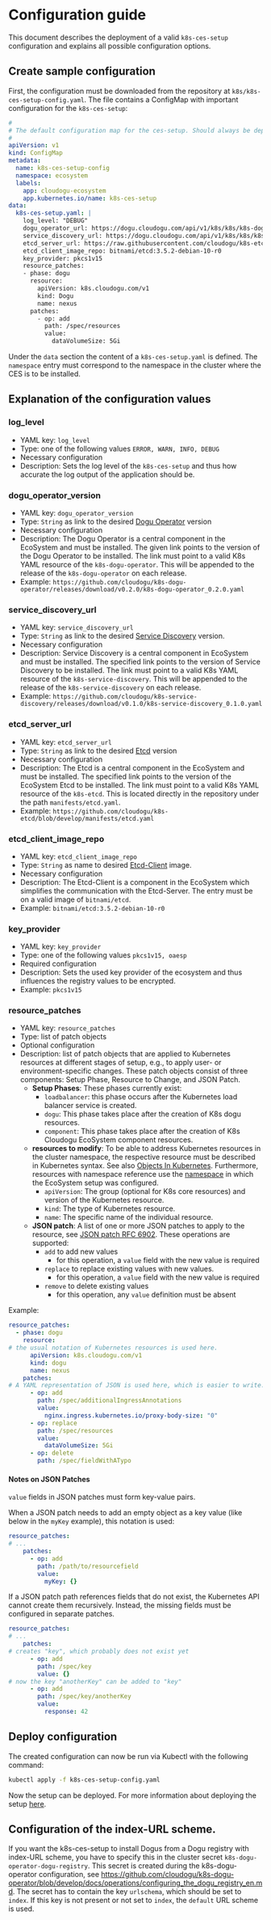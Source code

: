 # Configuration guide

This document describes the deployment of a valid `k8s-ces-setup` configuration and explains all possible
configuration options.

## Create sample configuration

First, the configuration must be downloaded from the repository at `k8s/k8s-ces-setup-config.yaml`. The
file contains a ConfigMap with important configuration for the `k8s-ces-setup`:

```yaml
#
# The default configuration map for the ces-setup. Should always be deployed before the setup itself.
#
apiVersion: v1
kind: ConfigMap
metadata:
  name: k8s-ces-setup-config
  namespace: ecosystem
  labels:
    app: cloudogu-ecosystem
    app.kubernetes.io/name: k8s-ces-setup
data:
  k8s-ces-setup.yaml: |
    log_level: "DEBUG"
    dogu_operator_url: https://dogu.cloudogu.com/api/v1/k8s/k8s/k8s-dogu-operator
    service_discovery_url: https://dogu.cloudogu.com/api/v1/k8s/k8s/k8s-service-discovery
    etcd_server_url: https://raw.githubusercontent.com/cloudogu/k8s-etcd/develop/manifests/etcd.yaml
    etcd_client_image_repo: bitnami/etcd:3.5.2-debian-10-r0
    key_provider: pkcs1v15
    resource_patches:
    - phase: dogu
      resource:
        apiVersion: k8s.cloudogu.com/v1
        kind: Dogu
        name: nexus
      patches:
        - op: add
          path: /spec/resources
          value:
            dataVolumeSize: 5Gi
```

Under the `data` section the content of a `k8s-ces-setup.yaml` is defined.
The `namespace` entry must correspond to the namespace in the cluster where the CES is to be installed.

## Explanation of the configuration values

### log_level

* YAML key: `log_level`
* Type: one of the following values `ERROR, WARN, INFO, DEBUG`
* Necessary configuration
* Description: Sets the log level of the `k8s-ces-setup` and thus how accurate the log output of the application should be.

### dogu_operator_version

* YAML key: `dogu_operator_version`
* Type: `String` as link to the desired [Dogu Operator](http://github.com/cloudogu/k8s-dogu-operator) version
* Necessary configuration
* Description: The Dogu Operator is a central component in the EcoSystem and must be installed. The given link points to the version of the Dogu Operator to be installed. The link must point to a valid K8s YAML resource of the `k8s-dogu-operator`. This will be appended to the release of the `k8s-dogu-operator` on each release.
* Example: `https://github.com/cloudogu/k8s-dogu-operator/releases/download/v0.2.0/k8s-dogu-operator_0.2.0.yaml`

### service_discovery_url

* YAML key: `service_discovery_url`
* Type: `String` as link to the desired [Service Discovery](http://github.com/cloudogu/k8s-service-discovery) version.
* Necessary configuration
* Description: Service Discovery is a central component in EcoSystem and must be installed. The specified link points to the version of Service Discovery to be installed. The link must point to a valid K8s YAML resource of the `k8s-service-discovery`. This will be appended to the release of the `k8s-service-discovery` on each release.
* Example: `https://github.com/cloudogu/k8s-service-discovery/releases/download/v0.1.0/k8s-service-discovery_0.1.0.yaml`

### etcd_server_url

* YAML key: `etcd_server_url`
* Type: `String` as link to the desired [Etcd](http://github.com/cloudogu/k8s-etcd) version
* Necessary configuration
* Description: The Etcd is a central component in the EcoSystem and must be installed. The specified link points to the version of the EcoSystem Etcd to be installed. The link must point to a valid K8s YAML resource of the `k8s-etcd`. This is located directly in the repository under the path `manifests/etcd.yaml`.
* Example: `https://github.com/cloudogu/k8s-etcd/blob/develop/manifests/etcd.yaml`

### etcd_client_image_repo

* YAML key: `etcd_client_image_repo`
* Type: `String` as name to desired [Etcd-Client](https://artifacthub.io/packages/helm/bitnami/etcd) image.
* Necessary configuration
* Description: The Etcd-Client is a component in the EcoSystem which simplifies the communication with the Etcd-Server. The entry must be on a valid image of `bitnami/etcd`.
* Example: `bitnami/etcd:3.5.2-debian-10-r0`

### key_provider

* YAML key: `key_provider`
* Type: one of the following values `pkcs1v15, oaesp`
* Required configuration
* Description: Sets the used key provider of the ecosystem and thus influences the registry values to be encrypted.
* Example: `pkcs1v15`

### resource_patches

* YAML key: `resource_patches`
* Type: list of patch objects
* Optional configuration
* Description: list of patch objects that are applied to Kubernetes resources at different stages of setup, e.g., to apply user- or environment-specific changes. These patch objects consist of three components: Setup Phase, Resource to Change, and JSON Patch.
   * **Setup Phases**: These phases currently exist:
      * `loadbalancer`: this phase occurs after the Kubernetes load balancer service is created.
      * `dogu`: This phase takes place after the creation of K8s dogu resources.
      * `component`: This phase takes place after the creation of K8s Cloudogu EcoSystem component resources.
   * **resources to modify**: To be able to address Kubernetes resources in the cluster namespace, the respective resource must be described in Kubernetes syntax. See also [Objects In Kubernetes](https://kubernetes.io/docs/concepts/overview/working-with-objects/). Furthermore, resources with namespace reference use the [namespace](#create-sample-configuration) in which the EcoSystem setup was configured.
      * `apiVersion`: The group (optional for K8s core resources) and version of the Kubernetes resource.
      * `kind`: The type of Kubernetes resource.
      * `name`: The specific name of the individual resource.
   * **JSON patch**: A list of one or more JSON patches to apply to the resource, see [JSON patch RFC 6902](https://datatracker.ietf.org/doc/html/rfc6902). These operations are supported:
      * `add` to add new values
         * for this operation, a `value` field with the new value is required
      * `replace` to replace existing values with new values.
         * for this operation, a `value` field with the new value is required
      * `remove` to delete existing values
        * for this operation, any `value` definition must be absent 

Example:

```yaml
resource_patches:
  - phase: dogu
    resource:
# the usual notation of Kubernetes resources is used here.
      apiVersion: k8s.cloudogu.com/v1
      kind: dogu
      name: nexus
    patches:
# A YAML representation of JSON is used here, which is easier to write. Direct JSON is also allowed
      - op: add
        path: /spec/additionalIngressAnnotations
        value:
          nginx.ingress.kubernetes.io/proxy-body-size: "0"
      - op: replace
        path: /spec/resources
        value:
          dataVolumeSize: 5Gi
      - op: delete
        path: /spec/fieldWithATypo
```

#### Notes on JSON Patches

`value` fields in JSON patches must form key-value pairs.

When a JSON patch needs to add an empty object as a key value (like below in the `myKey` example), this notation is used:
```yaml
resource_patches:
# ...
    patches:
      - op: add
        path: /path/to/resourcefield
        value:
          myKey: {}
```

If a JSON patch path references fields that do not exist, the Kubernetes API cannot create them recursively. Instead, the missing fields must be configured in separate patches.

```yaml
resource_patches:
# ...
    patches:
# creates "key", which probably does not exist yet
      - op: add
        path: /spec/key
        value: {}
# now the key "anotherKey" can be added to "key"
      - op: add
        path: /spec/key/anotherKey
        value:
          response: 42
```

## Deploy configuration

The created configuration can now be run via Kubectl with the following command:

```bash
kubectl apply -f k8s-ces-setup-config.yaml
```

Now the setup can be deployed. For more information about deploying the setup
[here](installation_guide_en.md).

## Configuration of the index-URL scheme.

If you want the k8s-ces-setup to install Dogus from a Dogu registry with index-URL scheme, you have to specify this in the
cluster secret `k8s-dogu-operator-dogu-registry`. This secret is created during the k8s-dogu-operator configuration,
see https://github.com/cloudogu/k8s-dogu-operator/blob/develop/docs/operations/configuring_the_dogu_registry_en.md.
The secret has to contain the key `urlschema`, which should be set to `index`. If this key is not present
or not set to `index`, the `default` URL scheme is used.
